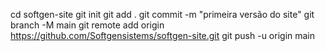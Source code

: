 cd softgen-site
git init
git add .
git commit -m "primeira versão do site"
git branch -M main
git remote add origin https://github.com/Softgensistems/softgen-site.git
git push -u origin main
